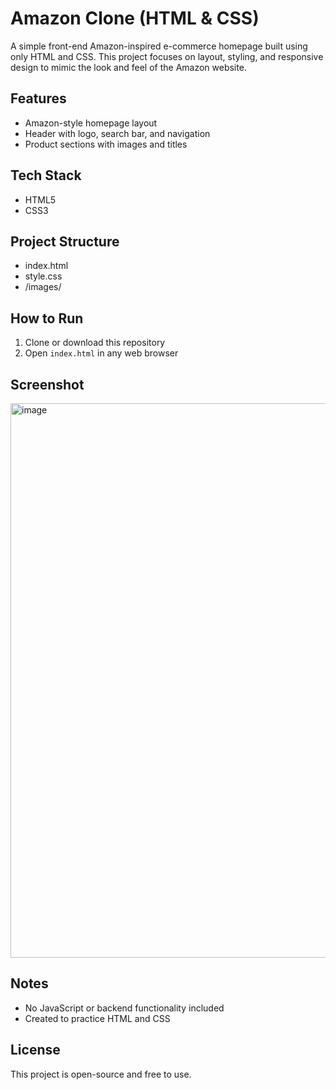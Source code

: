 # Amazon Clone (HTML & CSS)

A simple front-end Amazon-inspired e-commerce homepage built using only HTML and CSS. This project focuses on layout, styling, and responsive design to mimic the look and feel of the Amazon website.

## Features

- Amazon-style homepage layout
- Header with logo, search bar, and navigation
- Product sections with images and titles

## Tech Stack

- HTML5
- CSS3

## Project Structure

- index.html
- style.css
- /images/

## How to Run

1. Clone or download this repository
2. Open `index.html` in any web browser

## Screenshot
<img width="1919" height="887" alt="image" src="https://github.com/user-attachments/assets/d9cd6bce-35de-421c-89e0-54c883e18f08" />

## Notes

- No JavaScript or backend functionality included
- Created to practice HTML and CSS

## License

This project is open-source and free to use.


